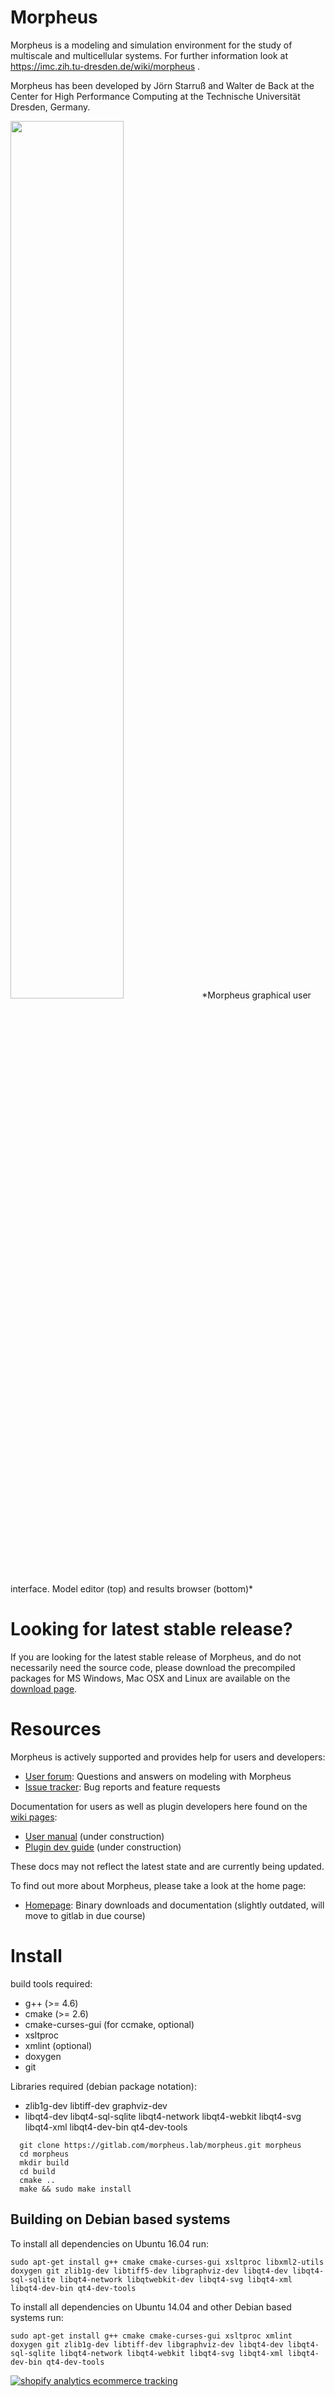 Morpheus
========

Morpheus is a modeling and simulation environment for the study of multiscale and multicellular systems.
For further information look at https://imc.zih.tu-dresden.de/wiki/morpheus .

Morpheus has been developed by Jörn Starruß and Walter de Back at the Center for High Performance Computing at the Technische Universität Dresden, Germany.


<img src="https://gitlab.com/morpheus.lab/morpheus/uploads/3a7c4af0d6f9507f6143a67720d629e1/Morpheus.png" width="60%"/>
*Morpheus graphical user interface. Model editor (top) and results browser (bottom)*

Looking for latest stable release?
=====================

If you are looking for the latest stable release of Morpheus, and do not necessarily need the source code, please download the precompiled packages for MS Windows, Mac OSX and Linux are available on the [download page](https://imc.zih.tu-dresden.de/wiki/morpheus/doku.php?id=download:download). 


Resources
=========

Morpheus is actively supported and provides help for users and developers:

- [User forum](https://groups.google.com/forum/#!forum/morpheus-users): Questions and answers on modeling with Morpheus
- [Issue tracker](https://gitlab.com/morpheus.lab/morpheus/issues): Bug reports and feature requests

Documentation for users as well as plugin developers here found on the [wiki pages](https://gitlab.com/morpheus.lab/morpheus/wikis/home):

- [User manual](https://gitlab.com/morpheus.lab/morpheus/wikis/user-manual) (under construction)
- [Plugin dev guide](https://gitlab.com/morpheus.lab/morpheus/wikis/dev-guide) (under construction)

These docs may not reflect the latest state and are currently being updated.

To find out more about Morpheus, please take a look at the home page:

- [Homepage](https://imc.zih.tu-dresden.de//wiki/morpheus): Binary downloads and documentation (slightly outdated, will move to gitlab in due course)

Install
=======

build tools required:
  - g++ (>= 4.6)
  - cmake (>= 2.6)
  - cmake-curses-gui (for ccmake, optional)
  - xsltproc
  - xmlint (optional)
  - doxygen
  - git

Libraries required (debian package notation):
  - zlib1g-dev libtiff-dev graphviz-dev
  - libqt4-dev libqt4-sql-sqlite libqt4-network libqt4-webkit libqt4-svg libqt4-xml libqt4-dev-bin qt4-dev-tools
  
```
  git clone https://gitlab.com/morpheus.lab/morpheus.git morpheus
  cd morpheus
  mkdir build
  cd build
  cmake ..
  make && sudo make install
```

Building on Debian based systems
--------------------------------
To install all dependencies on Ubuntu 16.04 run:
```  
sudo apt-get install g++ cmake cmake-curses-gui xsltproc libxml2-utils doxygen git zlib1g-dev libtiff5-dev libgraphviz-dev libqt4-dev libqt4-sql-sqlite libqt4-network libqtwebkit-dev libqt4-svg libqt4-xml libqt4-dev-bin qt4-dev-tools
``` 
To install all dependencies on Ubuntu 14.04 and other Debian based systems run:
```  
sudo apt-get install g++ cmake cmake-curses-gui xsltproc xmlint doxygen git zlib1g-dev libtiff-dev libgraphviz-dev libqt4-dev libqt4-sql-sqlite libqt4-network libqt4-webkit libqt4-svg libqt4-xml libqt4-dev-bin qt4-dev-tools
``` 

<!--  StatCounter -->
<script type="text/javascript">
var sc_project=10858269; 
var sc_invisible=1; 
var sc_security="392b0df5"; 
var scJsHost = (("https:" == document.location.protocol) ?
"https://secure." : "http://www.");
document.write("<sc"+"ript type='text/javascript' src='" +
scJsHost+
"statcounter.com/counter/counter.js'></"+"script>");
</script>
<noscript><div class="statcounter"><a title="shopify
analytics ecommerce tracking"
href="http://statcounter.com/shopify/" target="_blank"><img
class="statcounter"
src="http://c.statcounter.com/10858269/0/392b0df5/1/"
alt="shopify analytics ecommerce
tracking"></a></div></noscript>
<!-- End of StatCounter Code -->
